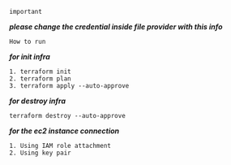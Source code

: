 ```important```

***please change the credential inside file provider with this info***

```How to run```

***for init infra***

```
1. terraform init
2. terraform plan
3. terraform apply --auto-approve
```

***for destroy infra***

```terraform destroy --auto-approve```

***for the ec2 instance connection***
```I create 2 method to connection to the instance
1. Using IAM role attachment
2. Using key pair
```

